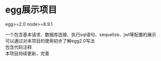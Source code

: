 # egg展示项目


egg>=2.0
node>=8.9.1


一个包含基本请求、数据库连接、执行sql语句、sequelize、jwt等配置的展示  
可以通过对本项目的使用初步了解egg2.0写法  
包含代码注释  
本项目持续更新，完善
